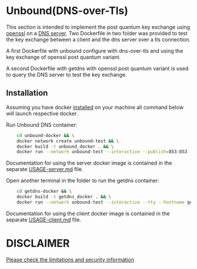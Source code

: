 
# Unbound(DNS-over-Tls)

This section is intended to implement the post 
quantum key exchange using [openssl](https://github.com/open-quantum-safe/openssl) on a [DNS server](https://github.com/NLnetLabs/unbound). Two Dockerfile in two folder was provided to test the key exchange between a client and the dns server over a tls connection.

A first Dockerfile with unbound configure with dns-over-tls and using the key exchange of openssl post quantum variant.

A second Dockerfile with getdns with openssl post quantum variant is used to query the DNS server to test the key exchange.

## Installation
Assuming you have docker [installed](https://docs.docker.com/install) on your machine all command below will launch respective docker.

Run Unbound DNS container:
```bash
    cd unbound-docker && \
    docker network create unbound-test && \
    docker build -t unbound_docker . && \
    docker run --network unbound-test --interactive --publish=853:853 --tty --hostname unbound --name unbound unbound_docker
```
Documentation for using the server docker image is contained in the separate [USAGE-server.md](USAGE-server.md) file.

Open another terminal in the folder to run the getdns container:
```bash
    cd getdns-docker && \
    docker build -t getdns_docker . && \
    docker run --network unbound-test --interactive --tty --hostname getdns --name getdns getdns_docker
```
Documentation for using the client docker image is contained in the separate [USAGE-client.md](USAGE-client.md) file.

# DISCLAIMER

[Please check the limitations and security information](https://github.com/open-quantum-safe/openssl#limitations-and-security)
